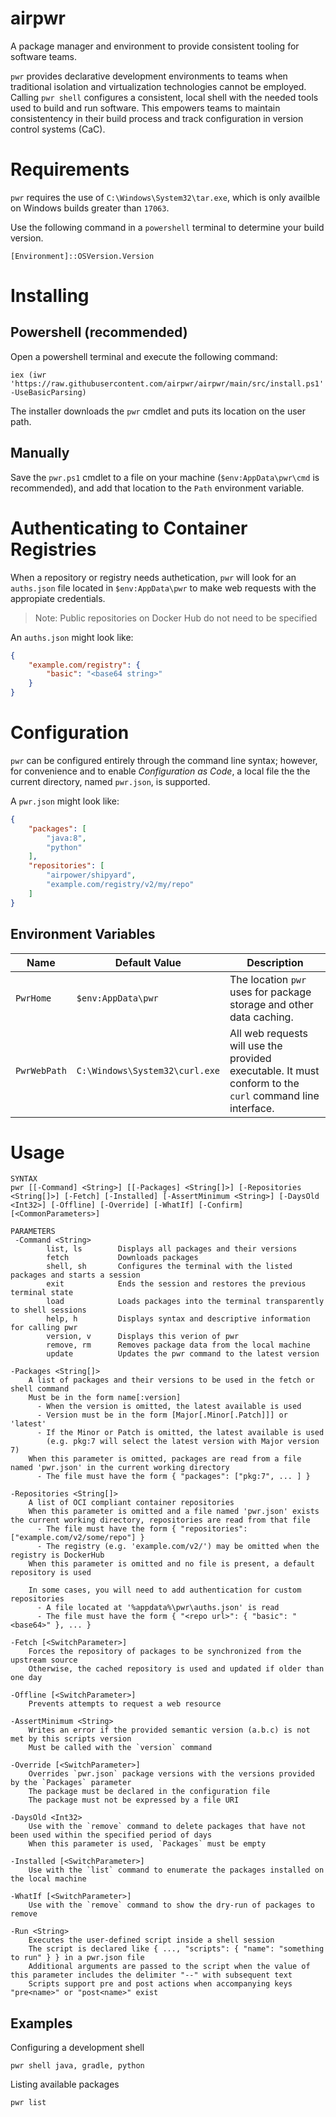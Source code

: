# airpwr

A package manager and environment to provide consistent tooling for software teams.

`pwr` provides declarative development environments to teams when traditional isolation and virtualization technologies cannot be employed. Calling `pwr shell` configures a consistent, local shell with the needed tools used to build and run software. This empowers teams to maintain consistentency in their build process and track configuration in version control systems (CaC).

# Requirements

`pwr` requires the use of `C:\Windows\System32\tar.exe`, which is only availble on Windows builds greater than `17063`.

Use the following command in a `powershell` terminal to determine your build version.

	[Environment]::OSVersion.Version

# Installing

## Powershell (recommended)

Open a powershell terminal and execute the following command:

	iex (iwr 'https://raw.githubusercontent.com/airpwr/airpwr/main/src/install.ps1' -UseBasicParsing)

The installer downloads the `pwr` cmdlet and puts its location on the user path.

## Manually

Save the `pwr.ps1` cmdlet to a file on your machine (`$env:AppData\pwr\cmd` is recommended), and add that location to the `Path` environment variable.

# Authenticating to Container Registries

When a repository or registry needs authetication, `pwr` will look for an `auths.json` file located in `$env:AppData\pwr` to make web requests with the appropiate credentials.

> Note: Public repositories on Docker Hub do not need to be specified

An `auths.json` might look like:
```json
{
    "example.com/registry": {
        "basic": "<base64 string>"
    }
}
```

# Configuration

`pwr` can be configured entirely through the command line syntax; however, for convenience and to enable *Configuration as Code*, a local file the the current directory, named `pwr.json`, is supported.

A `pwr.json` might look like:

```json
{
    "packages": [
        "java:8",
        "python"
    ],
    "repositories": [
        "airpower/shipyard",
        "example.com/registry/v2/my/repo"
    ]
}
```

## Environment Variables
| Name | Default Value | Description |
|--|--|--|
| `PwrHome` | `$env:AppData\pwr` | The location `pwr` uses for package storage and other data caching. |
| `PwrWebPath` | `C:\Windows\System32\curl.exe` | All web requests will use the provided executable. It must conform to the `curl` command line interface. |

# Usage

	SYNTAX
	pwr [[-Command] <String>] [[-Packages] <String[]>] [-Repositories <String[]>] [-Fetch] [-Installed] [-AssertMinimum <String>] [-DaysOld <Int32>] [-Offline] [-Override] [-WhatIf] [-Confirm] [<CommonParameters>]

	PARAMETERS
	 -Command <String>
			list, ls		Displays all packages and their versions
			fetch			Downloads packages
			shell, sh		Configures the terminal with the listed packages and starts a session
			exit			Ends the session and restores the previous terminal state
			load			Loads packages into the terminal transparently to shell sessions
			help, h			Displays syntax and descriptive information for calling pwr
			version, v		Displays this verion of pwr
			remove, rm		Removes package data from the local machine
			update			Updates the pwr command to the latest version

	-Packages <String[]>
		A list of packages and their versions to be used in the fetch or shell command
		Must be in the form name[:version]
		  - When the version is omitted, the latest available is used
		  - Version must be in the form [Major[.Minor[.Patch]]] or 'latest'
		  - If the Minor or Patch is omitted, the latest available is used
			(e.g. pkg:7 will select the latest version with Major version 7)
		When this parameter is omitted, packages are read from a file named 'pwr.json' in the current working directory
		  - The file must have the form { "packages": ["pkg:7", ... ] }

	-Repositories <String[]>
		A list of OCI compliant container repositories
		When this parameter is omitted and a file named 'pwr.json' exists the current working directory, repositories are read from that file
		  - The file must have the form { "repositories": ["example.com/v2/some/repo"] }
		  - The registry (e.g. 'example.com/v2/') may be omitted when the registry is DockerHub
		When this parameter is omitted and no file is present, a default repository is used

		In some cases, you will need to add authentication for custom repositories
		  - A file located at '%appdata%\pwr\auths.json' is read
		  - The file must have the form { "<repo url>": { "basic": "<base64>" }, ... }

	-Fetch [<SwitchParameter>]
		Forces the repository of packages to be synchronized from the upstream source
		Otherwise, the cached repository is used and updated if older than one day

	-Offline [<SwitchParameter>]
		Prevents attempts to request a web resource

	-AssertMinimum <String>
		Writes an error if the provided semantic version (a.b.c) is not met by this scripts version
		Must be called with the `version` command

	-Override [<SwitchParameter>]
		Overrides `pwr.json` package versions with the versions provided by the `Packages` parameter
		The package must be declared in the configuration file
		The package must not be expressed by a file URI

	-DaysOld <Int32>
		Use with the `remove` command to delete packages that have not been used within the specified period of days
		When this parameter is used, `Packages` must be empty

	-Installed [<SwitchParameter>]
		Use with the `list` command to enumerate the packages installed on the local machine

	-WhatIf [<SwitchParameter>]
		Use with the `remove` command to show the dry-run of packages to remove

	-Run <String>
		Executes the user-defined script inside a shell session
		The script is declared like { ..., "scripts": { "name": "something to run" } } in a pwr.json file
		Additional arguments are passed to the script when the value of this parameter includes the delimiter "--" with subsequent text
		Scripts support pre and post actions when accompanying keys "pre<name>" or "post<name>" exist

## Examples

Configuring a development shell

	pwr shell java, gradle, python

Listing available packages

	pwr list
